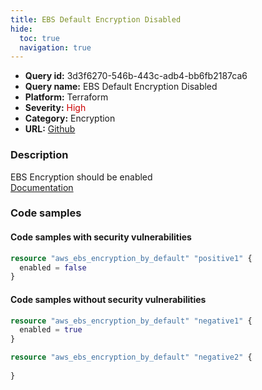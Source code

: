 ```yaml
---
title: EBS Default Encryption Disabled
hide:
  toc: true
  navigation: true
---
```


<style>
  .highlight .hll {
    background-color: #ff171742;
  }
  .md-content {
    max-width: 1100px;
    margin: 0 auto;
  }
</style>

-   **Query id:** 3d3f6270-546b-443c-adb4-bb6fb2187ca6
-   **Query name:** EBS Default Encryption Disabled
-   **Platform:** Terraform
-   **Severity:** <span style="color:#C00">High</span>
-   **Category:** Encryption
-   **URL:** [Github](https://github.com/Checkmarx/kics/tree/master/assets/queries/terraform/aws/ebs_default_encryption_disabled)

### Description
EBS Encryption should be enabled<br>
[Documentation](https://registry.terraform.io/providers/hashicorp/aws/latest/docs/resources/ebs_encryption_by_default)

### Code samples
#### Code samples with security vulnerabilities
```tf title="Postitive test num. 1 - tf file" hl_lines="2"
resource "aws_ebs_encryption_by_default" "positive1" {
  enabled = false
}
```


#### Code samples without security vulnerabilities
```tf title="Negative test num. 1 - tf file"
resource "aws_ebs_encryption_by_default" "negative1" {
  enabled = true
}

resource "aws_ebs_encryption_by_default" "negative2" {
  
}
```
